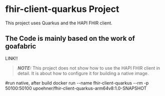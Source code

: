 # fhir-client-quarkus Project

This project uses Quarkus and the HAPI FHIR client.

## The Code is mainly based on the work of goafabric

LINK!!

> **_NOTE:_**  This project does not show how to use the HAPI FHIR client in detail. It is about how to configure it for building a native image.


#run native, after build
docker run --name fhir-client-quarkus --rm -p 50100:50100 upoehner/fhir-client-quarkus-arm64v8:1.0-SNAPSHOT
